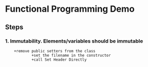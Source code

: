 # Functional Programming Demo

## Steps

### 1. Immutability.  Elements/variables should be immutable

        +remove public setters from the class
                +set the filename in the constructor
                +call Set Header Directly
